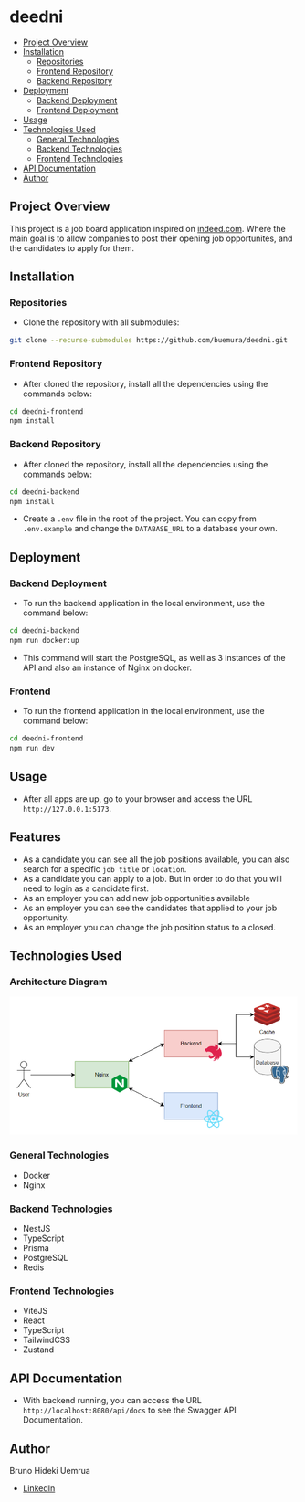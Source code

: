 # deedni

- [Project Overview](#project-overview)
- [Installation](#installation)
  - [Repositories](#repositories)
  - [Frontend Repository](#frontend-repository)
  - [Backend Repository](#backend-repository)
- [Deployment](#deployment)
  - [Backend Deployment](#backend-deployment)
  - [Frontend Deployment](#frontend-deployment)
- [Usage](#usage)
- [Technologies Used](#technologies-used)
  - [General Technologies](#general-technologies)
  - [Backend Technologies](#backend-technologies)
  - [Frontend Technologies](#frontend-technologies)
- [API Documentation](#api-documentation)
- [Author](#author)

## Project Overview

This project is a job board application inspired on [indeed.com](https://indeed.com). Where the main goal is to allow companies to post their opening job opportunites, and the candidates to apply for them.

## Installation

### Repositories

- Clone the repository with all submodules:

```bash
git clone --recurse-submodules https://github.com/buemura/deedni.git
```

### Frontend Repository

- After cloned the repository, install all the dependencies using the commands below:

```bash
cd deedni-frontend
npm install
```

### Backend Repository

- After cloned the repository, install all the dependencies using the commands below:

```bash
cd deedni-backend
npm install
```

- Create a `.env` file in the root of the project. You can copy from `.env.example` and change the `DATABASE_URL` to a database your own.

## Deployment

### Backend Deployment

- To run the backend application in the local environment, use the command below:

```bash
cd deedni-backend
npm run docker:up
```

- This command will start the PostgreSQL, as well as 3 instances of the API and also an instance of Nginx on docker.

### Frontend

- To run the frontend application in the local environment, use the command below:

```bash
cd deedni-frontend
npm run dev
```

## Usage

- After all apps are up, go to your browser and access the URL `http://127.0.0.1:5173`.

## Features

- As a candidate you can see all the job positions available, you can also search for a specific `job title` or `location`.
- As a candidate you can apply to a job. But in order to do that you will need to login as a candidate first.
- As an employer you can add new job opportunities available
- As an employer you can see the candidates that applied to your job opportunity.
- As an employer you can change the job position status to a closed.

## Technologies Used

### Architecture Diagram

![Architecture Diagram](docs/arch.png)

### General Technologies

- Docker
- Nginx

### Backend Technologies

- NestJS
- TypeScript
- Prisma
- PostgreSQL
- Redis

### Frontend Technologies

- ViteJS
- React
- TypeScript
- TailwindCSS
- Zustand

## API Documentation

- With backend running, you can access the URL `http://localhost:8080/api/docs` to see the Swagger API Documentation.

## Author

Bruno Hideki Uemrua

- [LinkedIn](https://www.linkedin.com/in/bruno-uemura/)
